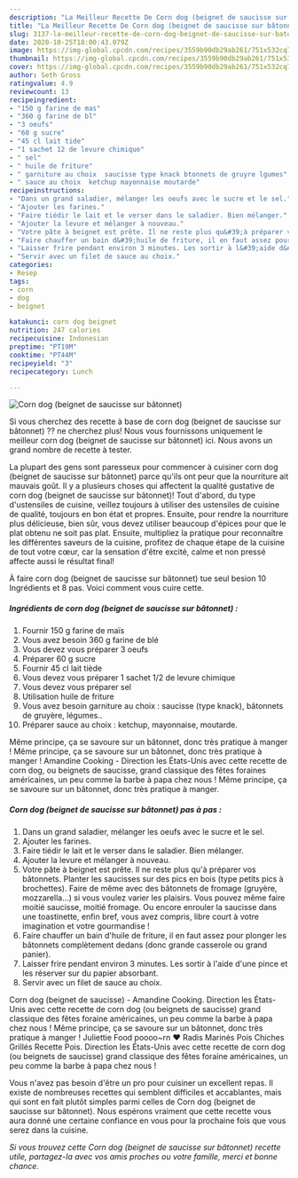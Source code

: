 ```yaml
---
description: "La Meilleur Recette De Corn dog (beignet de saucisse sur bâtonnet)"
title: "La Meilleur Recette De Corn dog (beignet de saucisse sur bâtonnet)"
slug: 3137-la-meilleur-recette-de-corn-dog-beignet-de-saucisse-sur-batonnet
date: 2020-10-25T18:00:43.079Z
image: https://img-global.cpcdn.com/recipes/3559b90db29ab261/751x532cq70/corn-dog-beignet-de-saucisse-sur-batonnet-photo-principale-de-la-recette.jpg
thumbnail: https://img-global.cpcdn.com/recipes/3559b90db29ab261/751x532cq70/corn-dog-beignet-de-saucisse-sur-batonnet-photo-principale-de-la-recette.jpg
cover: https://img-global.cpcdn.com/recipes/3559b90db29ab261/751x532cq70/corn-dog-beignet-de-saucisse-sur-batonnet-photo-principale-de-la-recette.jpg
author: Seth Gross
ratingvalue: 4.9
reviewcount: 13
recipeingredient:
- "150 g farine de mas"
- "360 g farine de bl"
- "3 oeufs"
- "60 g sucre"
- "45 cl lait tide"
- "1 sachet 12 de levure chimique"
- " sel"
- " huile de friture"
- " garniture au choix  saucisse type knack btonnets de gruyre lgumes"
- " sauce au choix  ketchup mayonnaise moutarde"
recipeinstructions:
- "Dans un grand saladier, mélanger les oeufs avec le sucre et le sel."
- "Ajouter les farines."
- "Faire tiédir le lait et le verser dans le saladier. Bien mélanger."
- "Ajouter la levure et mélanger à nouveau."
- "Votre pâte à beignet est prête. Il ne reste plus qu&#39;à préparer vos bâtonnets. Planter les saucisses sur des pics en bois (type petits pics à brochettes). Faire de même avec des bâtonnets de fromage (gruyère, mozzarella...) si vous voulez varier les plaisirs. Vous pouvez même faire moitié saucisse, moitié fromage. Ou encore enrouler la saucisse dans une toastinette, enfin bref, vous avez compris, libre court à votre imagination et votre gourmandise !"
- "Faire chauffer un bain d&#39;huile de friture, il en faut assez pour plonger les bâtonnets complètement dedans (donc grande casserole ou grand panier)."
- "Laisser frire pendant environ 3 minutes. Les sortir à l&#39;aide d&#39;une pince et les réserver sur du papier absorbant."
- "Servir avec un filet de sauce au choix."
categories:
- Resep
tags:
- corn
- dog
- beignet

katakunci: corn dog beignet 
nutrition: 247 calories
recipecuisine: Indonesian
preptime: "PT19M"
cooktime: "PT44M"
recipeyield: "3"
recipecategory: Lunch

---
```



![Corn dog (beignet de saucisse sur bâtonnet)](https://img-global.cpcdn.com/recipes/3559b90db29ab261/751x532cq70/corn-dog-beignet-de-saucisse-sur-batonnet-photo-principale-de-la-recette.jpg)

Si vous cherchez des recette à base de corn dog (beignet de saucisse sur bâtonnet) ?? ne cherchez plus! Nous vous fournissons uniquement le meilleur corn dog (beignet de saucisse sur bâtonnet) ici. Nous avons un grand nombre de recette à tester.

La plupart des gens sont paresseux pour commencer à cuisiner corn dog (beignet de saucisse sur bâtonnet) parce qu'ils ont peur que la nourriture ait mauvais goût. Il y a plusieurs choses qui affectent la qualité gustative de corn dog (beignet de saucisse sur bâtonnet)! Tout d'abord, du type d'ustensiles de cuisine, veillez toujours à utiliser des ustensiles de cuisine de qualité, toujours en bon état et propres. Ensuite, pour rendre la nourriture plus délicieuse, bien sûr, vous devez utiliser beaucoup d'épices pour que le plat obtenu ne soit pas plat. Ensuite, multipliez la pratique pour reconnaître les différentes saveurs de la cuisine, profitez de chaque étape de la cuisine de tout votre cœur, car la sensation d'être excité, calme et non pressé affecte aussi le résultat final!

<!--inarticleads1-->

À faire corn dog (beignet de saucisse sur bâtonnet) tue seul besion 10 Ingrédients et 8 pas. Voici comment vous cuire cette.

##### Ingrédients de corn dog (beignet de saucisse sur bâtonnet) :

1. Fournir 150 g farine de maïs
1. Vous avez besoin 360 g farine de blé
1. Vous devez vous préparer 3 oeufs
1. Préparer 60 g sucre
1. Fournir 45 cl lait tiède
1. Vous devez vous préparer 1 sachet 1/2 de levure chimique
1. Vous devez vous préparer  sel
1. Utilisation  huile de friture
1. Vous avez besoin  garniture au choix : saucisse (type knack), bâtonnets de gruyère, légumes..
1. Préparer  sauce au choix : ketchup, mayonnaise, moutarde.


Même principe, ça se savoure sur un bâtonnet, donc très pratique à manger ! Même principe, ça se savoure sur un bâtonnet, donc très pratique à manger ! Amandine Cooking - Direction les États-Unis avec cette recette de corn dog, ou beignets de saucisse, grand classique des fêtes foraines américaines, un peu comme la barbe à papa chez nous ! Même principe, ça se savoure sur un bâtonnet, donc très pratique à manger. 

<!--inarticleads2-->

##### Corn dog (beignet de saucisse sur bâtonnet) pas à pas :

1. Dans un grand saladier, mélanger les oeufs avec le sucre et le sel.
1. Ajouter les farines.
1. Faire tiédir le lait et le verser dans le saladier. Bien mélanger.
1. Ajouter la levure et mélanger à nouveau.
1. Votre pâte à beignet est prête. Il ne reste plus qu&#39;à préparer vos bâtonnets. Planter les saucisses sur des pics en bois (type petits pics à brochettes). Faire de même avec des bâtonnets de fromage (gruyère, mozzarella...) si vous voulez varier les plaisirs. Vous pouvez même faire moitié saucisse, moitié fromage. Ou encore enrouler la saucisse dans une toastinette, enfin bref, vous avez compris, libre court à votre imagination et votre gourmandise !
1. Faire chauffer un bain d&#39;huile de friture, il en faut assez pour plonger les bâtonnets complètement dedans (donc grande casserole ou grand panier).
1. Laisser frire pendant environ 3 minutes. Les sortir à l&#39;aide d&#39;une pince et les réserver sur du papier absorbant.
1. Servir avec un filet de sauce au choix.


Corn dog (beignet de saucisse) - Amandine Cooking. Direction les États-Unis avec cette recette de corn dog (ou beignets de saucisse) grand classique des fêtes foraine américaines, un peu comme la barbe à papa chez nous ! Même principe, ça se savoure sur un bâtonnet, donc très pratique à manger ! Juliettie Food poooo~rn ♥ Radis Marinés Pois Chiches Grillés Recette Pois. Direction les États-Unis avec cette recette de corn dog (ou beignets de saucisse) grand classique des fêtes foraine américaines, un peu comme la barbe à papa chez nous ! 

<!--inarticleads1-->

<p>
Vous n'avez pas besoin d'être un pro pour cuisiner un excellent repas. Il existe de nombreuses recettes qui semblent difficiles et accablantes, mais qui sont en fait plutôt simples parmi celles de Corn dog (beignet de saucisse sur bâtonnet). Nous espérons vraiment que cette recette vous aura donné une certaine confiance en vous pour la prochaine fois que vous serez dans la cuisine.
</p>

<p>
<i>Si vous trouvez cette Corn dog (beignet de saucisse sur bâtonnet) recette utile, partagez-la avec vos amis proches ou votre famille, merci et bonne chance.</i>
</p>
